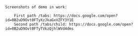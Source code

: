 
    Screenshots of demo in work:
    
        First path /tabs: https://docs.google.com/open?id=0B2uD9Ovt0FTyXzJkaGxVZFY3Y1E
        Second path /tabs/child: https://docs.google.com/open?id=0B2uD9Ovt0FTyTVkzQjhlWVd4dms

